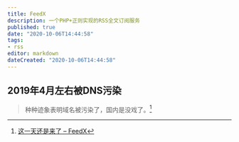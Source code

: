 ```yaml
---
title: FeedX
description: 一个PHP+正则实现的RSS全文订阅服务
published: true
date: "2020-10-06T14:44:58"
tags:
- rss
editor: markdown
dateCreated: "2020-10-06T14:44:58"
---
```


## 2019年4月左右被DNS污染

> 种种迹象表明域名被污染了，国内是没戏了。[^20200806135326]

[^20200806135326]: [这一天还是来了 – FeedX](https://web.archive.org/web/20200806135326/https://feedx.net/这一天还是来了)

